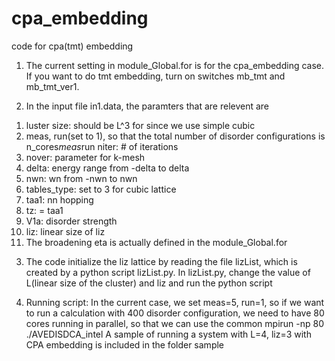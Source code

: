 # cpa_embedding
code for cpa(tmt) embedding

1. The current setting in module_Global.for is for the cpa_embedding case.
If you want to do tmt embedding, turn on switches mb_tmt and mb_tmt_ver1.

2. In the input file in1.data, the paramters that are relevent are
1) luster size: should be L^3 for since we use simple cubic
2) meas, run(set to 1), so that the total number of disorder configurations is n_cores*meas*run
niter: # of iterations
3) nover: parameter for k-mesh
4) delta: energy range from -delta to delta
5) nwn: wn from -nwn to nwn
6) tables_type: set to 3 for cubic lattice
7) taa1: nn hopping
8) tz: = taa1
9) V1a: disorder strength
10) liz: linear size of liz
11) The broadening eta is actually defined in the module_Global.for

3. The code initialize the liz lattice by reading the file lizList, which is created by a python script lizList.py.
In lizList.py, change the value of L(linear size of the cluster) and liz and run the python script

4. Running script:
In the current case, we set meas=5, run=1, so if we want to run a calculation with 400 disorder configuration,
we need to have 80 cores running in parallel, so that we can use the common
mpirun -np 80  ./AVEDISDCA_intel
A sample of running a system with L=4, liz=3 with CPA embedding is included in the folder sample
